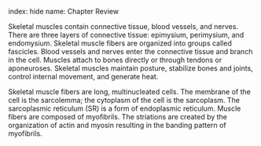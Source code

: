 index: hide
name: Chapter Review

Skeletal muscles contain connective tissue, blood vessels, and nerves. There are three layers of connective tissue: epimysium, perimysium, and endomysium. Skeletal muscle fibers are organized into groups called fascicles. Blood vessels and nerves enter the connective tissue and branch in the cell. Muscles attach to bones directly or through tendons or aponeuroses. Skeletal muscles maintain posture, stabilize bones and joints, control internal movement, and generate heat.

Skeletal muscle fibers are long, multinucleated cells. The membrane of the cell is the sarcolemma; the cytoplasm of the cell is the sarcoplasm. The sarcoplasmic reticulum (SR) is a form of endoplasmic reticulum. Muscle fibers are composed of myofibrils. The striations are created by the organization of actin and myosin resulting in the banding pattern of myofibrils.
